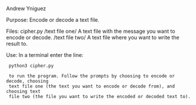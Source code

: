 Andrew Yniguez 

Purpose: Encode or decode a text file.

Files:    cipher.py
          /text file one/ A text file with the message you want to encode or decode.
          /text file two/ A text file where you want to write the result to.

Use: In a terminal enter the line: 

     python3 cipher.py

     to run the program. Follow the prompts by choosing to encode or decode, choosing 
     text file one (the text you want to encode or decode from), and choosing text 
     file two (the file you want to write the encoded or decoded text to).
